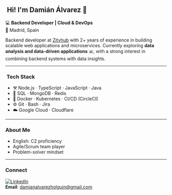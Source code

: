 ## ​ Hi! I'm **Damián Álvarez** 👋

💻 **Backend Developer | Cloud & DevOps**  
📍 Madrid, Spain

Backend developer at [Zityhub](https://www.zityhub.com/) with 2+ years of experience in building scalable web applications and microservices. 
Currently exploring **data analysis and data-driven applications** 📊, with a strong interest in combining backend systems with data insights.


---

### ​ Tech Stack
-  ⚒️ Node.js · TypeScript · JavaScript · Java
-  💾 SQL · MongoDB · Redis  
-  🚀 Docker · Kubernetes · CI/CD (CircleCI)  
-  ⚙️ Git · Bash · Jira
-  ☁️ Google Cloud · Cloudflare

---

###  About Me
-  English: C2 proficiency  
-  Agile/Scrum team player  
-  Problem-solver mindset

---

###  Connect
[![LinkedIn](https://img.shields.io/badge/LinkedIn-blue?style=flat&logo=linkedin&logoColor=white)](https://www.linkedin.com/in/damian-alvarez-holguin-a255a1150/)  
**Email**: damianalvarezholguin@gmail.com
